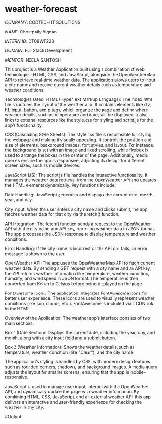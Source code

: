 # weather-forecast

*COMPANY*: CODTECH IT SOLUTIONS 

*NAME*: Choutpally Vignan

*INTERN ID*: CT08WT223

*DOMAIN*: Full Stack Development

*MENTOR*: NEELA SANTOSH

This project is a Weather Application built using a combination of web technologies: HTML, CSS, and JavaScript, alongside the OpenWeatherMap API to retrieve real-time weather data. The application allows users to input a city name and receive current weather details such as temperature and weather conditions.

Technologies Used:
HTML (HyperText Markup Language): The index.html file structures the layout of the weather app. It contains elements like div, h1, input, button, and p tags, which organize the page and define where weather details, such as temperature and date, will be displayed. It also links to external resources like the style.css for styling and script.js for the app’s functionality.

CSS (Cascading Style Sheets): The style.css file is responsible for styling the webpage and making it visually appealing. It controls the position and size of elements, background images, font styles, and layout. For instance, the background is set with an image and fixed scrolling, while flexbox is used to arrange the boxes in the center of the page. Additionally, media queries ensure the app is responsive, adjusting its design for different screen sizes, such as mobile devices.

JavaScript (JS): The script.js file handles the interactive functionality. It manages the weather data retrieval from the OpenWeather API and updates the HTML elements dynamically. Key functions include:

Date Handling: JavaScript generates and displays the current date, month, year, and day.

City Input: When the user enters a city name and clicks submit, the app fetches weather data for that city via the fetch() function.

API Integration: The fetch() function sends a request to the OpenWeather API with the city name and API key, returning weather data in JSON format. The app processes the JSON response to display temperature and weather conditions.

Error Handling: If the city name is incorrect or the API call fails, an error message is shown to the user.

OpenWeather API: The app uses the OpenWeatherMap API to fetch current weather data. By sending a GET request with a city name and an API key, the API returns weather information like temperature, weather condition, humidity, and wind speed in JSON format. The temperature is then converted from Kelvin to Celsius before being displayed on the page.

FontAwesome Icons: The application integrates FontAwesome icons for better user experience. These icons are used to visually represent weather conditions (like sun, clouds, etc.). FontAwesome is included via a CDN link in the HTML.

Overview of the Application:
The weather app’s interface consists of two main sections:

Box 1 (Date Section): Displays the current date, including the year, day, and month, along with a city input field and a submit button.

Box 2 (Weather Information): Shows the weather details, such as temperature, weather condition (like "Clear"), and the city name.

The application’s styling is handled by CSS, with modern design features such as rounded corners, shadows, and background images. A media query adjusts the layout for smaller screens, ensuring that the app is mobile-responsive.

JavaScript is used to manage user input, interact with the OpenWeather API, and dynamically update the page with weather information. By combining HTML, CSS, JavaScript, and an external weather API, this app delivers an interactive and user-friendly experience for checking the weather in any city.

#Output:

<!-- Uploading "Screenshot 2025-04-03 at 8.32.44 PM.png"... -->
